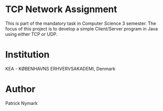 # TCP Network Assignment
This is part of the mandatory task in Computer Science 3 semester.
The focus of this project is to develop a simple Client/Server program in Java 
using either TCP or UDP. 
  
# Institution
KEA - KØBENHAVNS ERHVERVSAKADEMI, Denmark

# Author
Patrick Nymark

